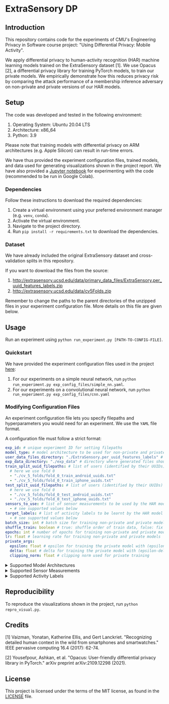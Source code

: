 # ExtraSensory DP

## Introduction 

This repository contains code for the experiments of CMU's Engineering Privacy in Software course project: "Using Differential Privacy: Mobile Activity". 

We apply differential privacy to human-activity recognition (HAR) machine learning models trained on the ExtraSensory dataset [1]. We use Opacus [2], a differential privacy library for training PyTorch models, to train our private models. We empirically demonstrate how this reduces privacy risk by comparing the attack performance of a membership inference adversary on non-private and private versions of our HAR models.

## Setup

The code was developed and tested in the following environment:

1. Operating System: Ubuntu 20.04 LTS
1. Architecture: x86_64
1. Python: 3.9

Please note that training models with differential privacy on ARM architectures (e.g. Apple Silicon) can result in run-time errors. 

We have thus provided the experiment configuration files, trained models, and data used for generating visualizations shown in the project report. We have also provided a [Jupyter notebook](https://github.com/jatanloya/extrasensory-dp/blob/main/extrasensorypytorch.ipynb) for experimenting with the code (recommended to be run in Google Colab).

### Dependencies

Follow these instructions to download the required dependencies:

1. Create a virtual environment using your preferred environment manager (e.g. `venv`, `conda`). 
1. Activate the virtual environment. 
1. Navigate to the project directory.
1. Run `pip install -r requirements.txt` to download the dependencies. 

### Dataset

We have already included the original ExtraSensory dataset and cross-validation splits in this repository. 

If you want to download the files from the source: 

1. http://extrasensory.ucsd.edu/data/primary_data_files/ExtraSensory.per_uuid_features_labels.zip
1. http://extrasensory.ucsd.edu/data/cv5Folds.zip

Remember to change the paths to the parent directories of the unzipped files in your experiment configuration file. More details on this file are given below.

## Usage

Run an experiment using `python run_experiment.py [PATH-TO-CONFIG-FILE]`. 

### Quickstart

We have provided the experiment configuration files used in the project [here](https://github.com/jatanloya/extrasensory-dp/tree/main/exp_config_files):

1. For our experiments on a simple neural network, run `python run_experiment.py exp_config_files/simple_nn.yaml`.
1. For our experiments on a convolutional neural network, run `python run_experiment.py exp_config_files/cnn.yaml`

### Modifying Configuration Files

An experiment configuration file lets you specify filepaths and hyperparameters you would need for an experiment. We use the `YAML` file format.  

A configuration file must follow a strict format:

```yaml
exp_id: # unique experiment ID for setting filepaths
model_type: # model architecture to be used for non-private and private models, see supported values below
user_data_files_directory: "./ExtraSensory.per_uuid_features_labels" # directory where user data files are stored, change to desired path
exp_data_directory: "./exp_data" # directory where generated files should be stored, change to desired path
train_split_uuid_filepaths: # list of users (identified by their UUIDs) to be included in the train data
  # here we use fold 0
  - "./cv_5_folds/fold_0_train_android_uuids.txt"
  - "./cv_5_folds/fold_0_train_iphone_uuids.txt"
test_split_uuid_filepaths: # list of users (identified by their UUIDs) to be included in the test data
  # here we use fold 0
  - "./cv_5_folds/fold_0_test_android_uuids.txt"
  - "./cv_5_folds/fold_0_test_iphone_uuids.txt"
sensors_to_use: # list of sensor measurements to be used by the HAR model
  - # see supported values below
target_labels: # list of activity labels to be learnt by the HAR model
  - # see supported values below
batch_size: int # batch size for training non-private and private models
shuffle_train: boolean # true: shuffle order of train data, false: fix order of train data 
epochs: int # number of epochs for training non-private and private models
lr: float # learning rate for training non-private and private models
private_args:
  epsilon: float # epsilon for training the private model with (epsilon-delta)-differential privacy
  delta: float # delta for training the private model with (epsilon-delta)-differential privacy
  clipping_norm: float # clipping norm used for private training
```

<details>
	<summary>Supported Model Architectures</summary>

	List of supported model architectures:

	```
	simple_nn
	cnn
	```
</details>

<details>
<summary>Supported Sensor Measurements</summary>

	List of supported sensor measurements:

	```
	Acc
	Gyro
	Magnet
	WAcc
	Compass
	Loc
	Aud
	AP
	PS
	LF
	```
</details>

<details>
  <summary>Supported Activity Labels</summary>

  List of supported activity labels:

  	```
	PHONE_ON_TABLE
	SITTING
	OR_indoors
	LOC_home
	LYING_DOWN
	TALKING
	SLEEPING
	LOC_main_workplace
	PHONE_IN_POCKET
	EATING
	WATCHING_TV
	SURFING_THE_INTERNET
	OR_standing
	FIX_walking
	OR_outside
	WITH_FRIENDS
	PHONE_IN_HAND
	COMPUTER_WORK 
	WITH_CO-WORKERS 
	DRESSING 
	COOKING 
	WASHING_DISHES 
	ON_A_BUS 
	GROOMING 
	DRIVE_-_I_M_THE_DRIVER 
	TOILET 
	AT_SCHOOL 
	IN_A_CAR 
	DRINKING__ALCOHOL_ 
	IN_A_MEETING 
	DRIVE_-_I_M_A_PASSENGER 
	BATHING_-_SHOWER 
	STROLLING
	SINGING
	SHOPPING
	FIX_restaurant
	DOING_LAUNDRY
	FIX_running
	OR_exercise
	STAIRS_-_GOING_UP
	STAIRS_-_GOING_DOWN
	BICYCLING
	LAB_WORK
	IN_CLASS
	CLEANING
	AT_A_PARTY
	AT_A_BAR
	LOC_beach
	AT_THE_GYM
	ELEVATOR
	PHONE_IN_BAG
	```
</details>

## Reproducibility

To reproduce the visualizations shown in the project, run `python repro_visual.py`.

## Credits

[1] Vaizman, Yonatan, Katherine Ellis, and Gert Lanckriet. "Recognizing detailed human context in the wild from smartphones and smartwatches." IEEE pervasive computing 16.4 (2017): 62-74.

[2] Yousefpour, Ashkan, et al. "Opacus: User-friendly differential privacy library in PyTorch." arXiv preprint arXiv:2109.12298 (2021).

## License

This project is licensed under the terms of the MIT license, as found in the [LICENSE](https://github.com/jatanloya/extrasensory-dp/blob/main/LICENSE) file.